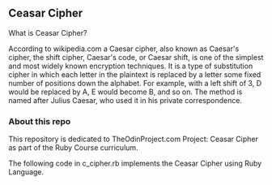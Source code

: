 
## Ceasar Cipher

What is Ceasar Cipher?

According to wikipedia.com a Caesar cipher, also known as Caesar's cipher, the shift cipher, Caesar's code, or Caesar shift, is one of the simplest and most widely known encryption techniques. It is a type of substitution cipher in which each letter in the plaintext is replaced by a letter some fixed number of positions down the alphabet. For example, with a left shift of 3, D would be replaced by A, E would become B, and so on. The method is named after Julius Caesar, who used it in his private correspondence.

### About this repo

This repository is dedicated to TheOdinProject.com Project: Ceasar Cipher as part of the Ruby Course curriculum.

The following code in c_cipher.rb implements the Ceasar Cipher using Ruby Language.
